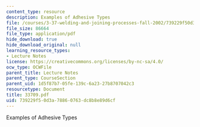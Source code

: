 ```yaml
---
content_type: resource
description: Examples of Adhesive Types
file: /courses/3-37-welding-and-joining-processes-fall-2002/739229f50d3a78860763dc8b8e89d6cf_33709.pdf
file_size: 86664
file_type: application/pdf
hide_download: true
hide_download_original: null
learning_resource_types:
- Lecture Notes
license: https://creativecommons.org/licenses/by-nc-sa/4.0/
ocw_type: OCWFile
parent_title: Lecture Notes
parent_type: CourseSection
parent_uid: 1d5f87b7-05fe-139c-6a23-27b8707042c3
resourcetype: Document
title: 33709.pdf
uid: 739229f5-0d3a-7886-0763-dc8b8e89d6cf
---
```

Examples of Adhesive Types
